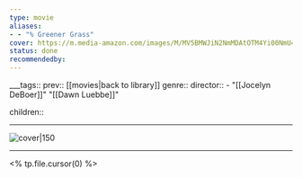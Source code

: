 ```yaml
---
type: movie
aliases:
- - "% Greener Grass"
cover: https://m.media-amazon.com/images/M/MV5BMWJiN2NmMDAtOTM4Yi00NmU4LWFhYjUtOTgxMzM4NjlhYjU2XkEyXkFqcGc@._V1_SX300.jpg
status: done
recommendedby:
---
```

___tags:: prev:: [[movies|back to library]]
genre::
director:: - "[[Jocelyn DeBoer]]" "[[Dawn Luebbe]]"
  
  
children::
___
![cover|150](https://m.media-amazon.com/images/M/MV5BMWJiN2NmMDAtOTM4Yi00NmU4LWFhYjUtOTgxMzM4NjlhYjU2XkEyXkFqcGc@._V1_SX300.jpg)
___
<% tp.file.cursor(0) %>
